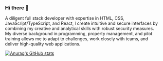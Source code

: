 ### Hi there 👋
A diligent full stack developer with expertise in HTML, CSS, JavaScript/TypeScript, and React, I create intuitive and secure interfaces by combining my creative and analytical skills with robust security measures. My diverse background in programming, property management, and pilot training allows me to adapt to challenges, work closely with teams, and deliver high-quality web applications.

[![Anurag's GitHub stats](https://github-readme-stats.vercel.app/api?username=Piotr)](https://github.com/anuraghazra/github-readme-stats)
